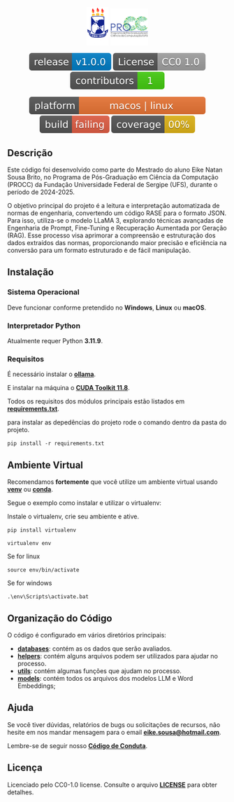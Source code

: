 <p align="center">
  <img src="docs/images/ufs.png" alt="Logo da UFS" aling="center" width="10%"/>
  <img src="docs/images/procc.png" alt="Logo da PROCC" aling="center" width="17%"/>
</p>

<p align="center">
  <img src="docs/tags/release.svg" alt="Icone da Versão" />
  <img src="docs/tags/license.svg" alt="Icone de Licença" />
  <img src="docs/tags/contributors.svg" alt="Icone da Cobertura" />
</p>

<p align="center">
  <img src="docs/tags/plataform.svg" alt="Icone da Versão" />
  <img src="docs/tags/build.svg" alt="Icone da Construção" />  
  <img src="docs/tags/coverage.svg" alt="Icone da Cobertura" />
</p>

## Descrição

Este código foi desenvolvido como parte do Mestrado do aluno Eike Natan Sousa Brito, no Programa de Pós-Graduação em Ciência da Computação (PROCC) da Fundação Universidade Federal de Sergipe (UFS), durante o período de 2024-2025.

O objetivo principal do projeto é a leitura e interpretação automatizada de normas de engenharia, convertendo um código RASE para o formato JSON. Para isso, utiliza-se o modelo LLaMA 3, explorando técnicas avançadas de Engenharia de Prompt, Fine-Tuning e Recuperação Aumentada por Geração (RAG). Esse processo visa aprimorar a compreensão e estruturação dos dados extraídos das normas, proporcionando maior precisão e eficiência na conversão para um formato estruturado e de fácil manipulação.

## Instalação

### Sistema Operacional

Deve funcionar conforme pretendido no **Windows**, **Linux** ou **macOS**.

### Interpretador Python

Atualmente requer Python **3.11.9**.

### Requisitos

É necessário instalar o **[ollama](https://ollama.com/download)**.

E instalar na máquina o **[CUDA Toolkit 11.8](https://developer.nvidia.com/cuda-11-8-0-download-archive)**.

Todos os requisitos dos módulos principais estão listados em **[requirements.txt](https://github.com/EikESousA/mestrado-rase/blob/main/requirements.txt)**.

para instalar as depedências do projeto rode o comando dentro da pasta do projeto.

```
pip install -r requirements.txt
```

## Ambiente Virtual

Recomendamos **fortemente** que você utilize um ambiente virtual usando **[venv](https://docs.python.org/3/library/venv.html)** ou **[conda](https://www.anaconda.com/)**.

Segue o exemplo como instalar e utilizar o virtualenv:

Instale o virtualenv, crie seu ambiente e ative.

```
pip install virtualenv

```

```
virtualenv env
```

Se for linux

```
source env/bin/activate
```

Se for windows

```
.\env\Scripts\activate.bat
```

## Organização do Código

O código é configurado em vários diretórios principais:

- **[databases](https://github.com/EikESousA/mestrado-rase/blob/main/src/databases)**: contém as os dados que serão avaliados.
- **[helpers](https://github.com/EikESousA/mestrado-rase/blob/main/src/helpers)**: contém alguns arquivos podem ser utilizados para ajudar no processo.
- **[utils](https://github.com/EikESousA/mestrado-rase/blob/main/src/models)**: contém algumas funções que ajudam no processo.
- **[models](https://github.com/EikESousA/mestrado-rase/blob/main/src/utils)**: contém todos os arquivos dos modelos LLM e Word Embeddings;

## Ajuda

Se você tiver dúvidas, relatórios de bugs ou solicitações de recursos, não hesite em nos mandar mensagem para o email **eike.sousa@hotmail.com**.

Lembre-se de seguir nosso **[Código de Conduta](https://github.com/EikESousA/IAnvisa/blob/main/CODE_OF_CONDUCT.md)**.

## Licença

Licenciado pelo CC0-1.0 license. Consulte o arquivo **[LICENSE](https://github.com/EikESousA/IAnvisa/blob/main/LICENSE)** para obter detalhes.
